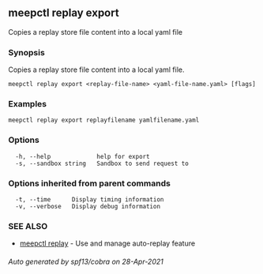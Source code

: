 ## meepctl replay export

Copies a replay store file content into a local yaml file

### Synopsis

Copies a replay store file content into a local yaml file.

```
meepctl replay export <replay-file-name> <yaml-file-name.yaml> [flags]
```

### Examples

```
meepctl replay export replayfilename yamlfilename.yaml
```

### Options

```
  -h, --help             help for export
  -s, --sandbox string   Sandbox to send request to
```

### Options inherited from parent commands

```
  -t, --time      Display timing information
  -v, --verbose   Display debug information
```

### SEE ALSO

* [meepctl replay](meepctl_replay.md)	 - Use and manage auto-replay feature

###### Auto generated by spf13/cobra on 28-Apr-2021
